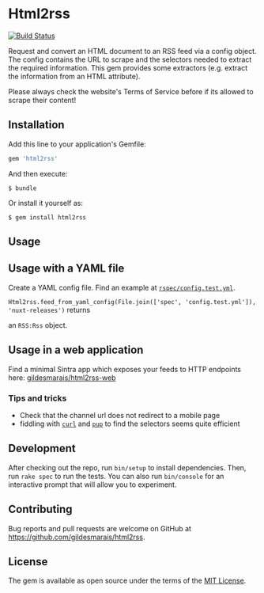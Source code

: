 # Html2rss

[![Build Status](https://travis-ci.org/gildesmarais/html2rss.svg?branch=master)](https://travis-ci.org/gildesmarais/html2rss)

Request and convert an HTML document to an RSS feed via a config object.
The config contains the URL to scrape and the selectors needed to extract
the required information. This gem provides some extractors (e.g. extract
the information from an HTML attribute).

Please always check the website's Terms of Service before if its allowed to
scrape their content!

## Installation

Add this line to your application's Gemfile:

```ruby
gem 'html2rss'
```

And then execute:

    $ bundle

Or install it yourself as:

    $ gem install html2rss

## Usage

## Usage with a YAML file

Create a YAML config file. Find an example at [`rspec/config.test.yml`](https://github.com/gildesmarais/html2rss/blob/master/spec/config.test.yml).

`Html2rss.feed_from_yaml_config(File.join(['spec', 'config.test.yml']), 'nuxt-releases')` returns

an `RSS:Rss` object.

## Usage in a web application

Find a minimal Sintra app which exposes your feeds to HTTP endpoints here:
[gildesmarais/html2rss-web](https://github.com/gildesmarais/html2rss-web)

### Tips and tricks

- Check that the channel url does not redirect to a mobile page
- fiddling with [`curl`](https://github.com/curl/curl) and [`pup`](https://github.com/ericchiang/pup) to find the selectors seems quite efficient

## Development

After checking out the repo, run `bin/setup` to install dependencies. Then, run `rake spec` to run the tests. You can also run `bin/console` for an interactive prompt that will allow you to experiment.

## Contributing

Bug reports and pull requests are welcome on GitHub at https://github.com/gildesmarais/html2rss.

## License

The gem is available as open source under the terms of the [MIT License](https://opensource.org/licenses/MIT).

